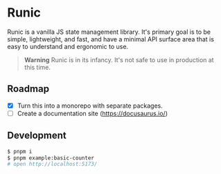 # Runic

Runic is a vanilla JS state management library. It's primary goal is to be
simple, lightweight, and fast, and have a minimal API surface area that is
easy to understand and ergonomic to use.

> **Warning**
> Runic is in its infancy. It's not safe to use in production at this time.

## Roadmap

- [x] Turn this into a monorepo with separate packages.
- [ ] Create a documentation site (https://docusaurus.io/)

## Development

```bash
$ pnpm i
$ pnpm example:basic-counter
# open http://localhost:5173/
```
